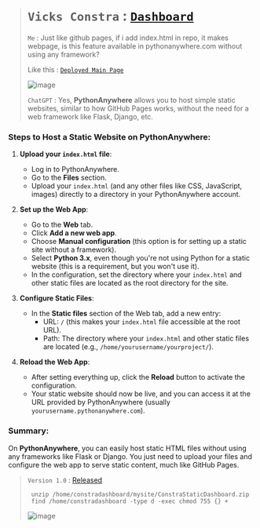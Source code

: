 ># `Vicks Constra` : [`Dashboard`](https://constradashboard.pythonanywhere.com/dashboard/html/vertical-menu-template/index.html)
>
> `Me` : Just like github pages, if i add index.html in repo, it makes webpage, is this feature available in pythonanywhere.com without using any framework?
>
> Like this : [`Deployed Main Page`](https://constradashboard.pythonanywhere.com/)
>
>![image](https://github.com/user-attachments/assets/ed3e7537-7fab-46a7-887c-426cda64686e)
>
>`ChatGPT` : Yes, **PythonAnywhere** allows you to host simple static websites, similar to how GitHub Pages works, without the need for a web framework like Flask, Django, etc.

### Steps to Host a Static Website on PythonAnywhere:

1. **Upload your `index.html` file**:
   - Log in to PythonAnywhere.
   - Go to the **Files** section.
   - Upload your `index.html` (and any other files like CSS, JavaScript, images) directly to a directory in your PythonAnywhere account.

2. **Set up the Web App**:
   - Go to the **Web** tab.
   - Click **Add a new web app**.
   - Choose **Manual configuration** (this option is for setting up a static site without a framework).
   - Select **Python 3.x**, even though you're not using Python for a static website (this is a requirement, but you won't use it).
   - In the configuration, set the directory where your `index.html` and other static files are located as the root directory for the site.

3. **Configure Static Files**:
   - In the **Static files** section of the Web tab, add a new entry:
     - URL: `/` (this makes your `index.html` file accessible at the root URL).
     - Path: The directory where your `index.html` and other static files are located (e.g., `/home/yourusername/yourproject/`).

4. **Reload the Web App**:
   - After setting everything up, click the **Reload** button to activate the configuration.
   - Your static website should now be live, and you can access it at the URL provided by PythonAnywhere (usually `yourusername.pythonanywhere.com`).

### Summary:
On **PythonAnywhere**, you can easily host static HTML files without using any frameworks like Flask or Django. You just need to upload your files and configure the web app to serve static content, much like GitHub Pages.

> `Version 1.0` : [Released](https://github.com/imvickykumar999/Constra-Dashboard/releases/tag/StaticDeployment)
>
>      unzip /home/constradashboard/mysite/ConstraStaticDashboard.zip
>      find /home/constradashboard -type d -exec chmod 755 {} +
>
>![image](https://github.com/user-attachments/assets/b64f6763-94b9-42a1-ab58-f0f324d8ff19)
